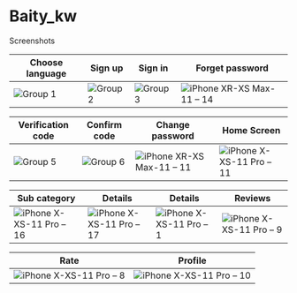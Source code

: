 # Baity_kw
Screenshots


| Choose language | Sign up  | Sign in | Forget password
| ------------- | ------------- | ------------- | -------------
| ![Group 1](https://user-images.githubusercontent.com/50178221/84967701-e5239c80-b114-11ea-9566-7bd7146f6b5f.png)  | ![Group 2](https://user-images.githubusercontent.com/50178221/84967712-ec4aaa80-b114-11ea-9846-f183896d75c9.png)  | ![Group 3](https://user-images.githubusercontent.com/50178221/84967728-f53b7c00-b114-11ea-9f29-d6eedb13ad11.png) | ![iPhone XR-XS Max-11 – 14](https://user-images.githubusercontent.com/50178221/84968172-2a949980-b116-11ea-8e25-c53580565ce5.png)

| Verification code | Confirm code  | Change password | Home Screen
| ------------- | ------------- | ------------- | -------------
| ![Group 5](https://user-images.githubusercontent.com/50178221/84968268-60398280-b116-11ea-8da0-01b8e89ac0e5.png)  | ![Group 6](https://user-images.githubusercontent.com/50178221/84968289-6b8cae00-b116-11ea-9bff-f07fbac0820d.png)  | ![iPhone XR-XS Max-11 – 11](https://user-images.githubusercontent.com/50178221/84968304-75161600-b116-11ea-8d0b-f08e9191adf4.png) | ![iPhone X-XS-11 Pro – 11](https://user-images.githubusercontent.com/50178221/84968340-8d863080-b116-11ea-9866-bc51baa729c4.png)

| Sub category | Details  | Details | Reviews
| ------------- | ------------- | ------------- | -------------
| ![iPhone X-XS-11 Pro – 16](https://user-images.githubusercontent.com/50178221/84968372-9aa31f80-b116-11ea-8151-481ca64340d5.png)  | ![iPhone X-XS-11 Pro – 17](https://user-images.githubusercontent.com/50178221/84968412-b7d7ee00-b116-11ea-8498-b7e1b7326ab7.png)  | ![iPhone X-XS-11 Pro – 1](https://user-images.githubusercontent.com/50178221/84968437-c6260a00-b116-11ea-9eeb-344925069ea4.png) | ![iPhone X-XS-11 Pro – 9](https://user-images.githubusercontent.com/50178221/84968544-04bbc480-b117-11ea-9efe-ee290a4b46b0.png)


| Rate | Profile  
| ------------- | -------------
| ![iPhone X-XS-11 Pro – 8](https://user-images.githubusercontent.com/50178221/84968601-32a10900-b117-11ea-8d79-5f887bdfe6fb.png) | ![iPhone X-XS-11 Pro – 10](https://user-images.githubusercontent.com/50178221/84968614-3c2a7100-b117-11ea-92b0-cc27dfd32c87.png)
